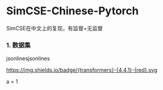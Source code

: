 # SimCSE-Chinese-Pytorch
SimCSE在中文上的复现，有监督+无监督



### 1. 数据集

jsonlinesjsonlines

https://img.shields.io/badge/{transformers}-{4.4.1}-{red}.svg








a = 1







